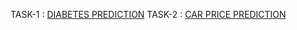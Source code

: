 TASK-1 : [DIABETES PREDICTION](https://github.com/Akshayasaisirivolu/InternPe/blob/main/Diabetes_Prediction.ipynb)
TASK-2 : [CAR PRICE PREDICTION]()
